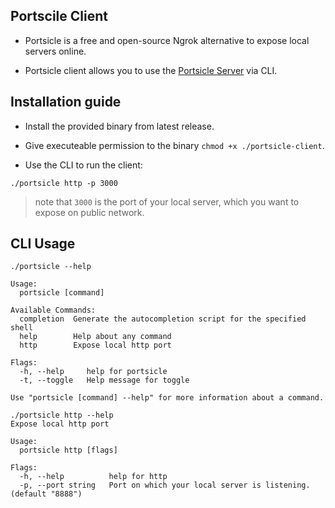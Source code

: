## Portscile Client

- Portsicle is a free and open-source Ngrok alternative to expose local servers online.

- Portsicle client allows you to use the <a href="github.com/portsicle/portsicle-server">Portsicle Server</a> via CLI.

## Installation guide

- Install the provided binary from latest release.

- Give executeable permission to the binary `chmod +x ./portsicle-client`.

- Use the CLI to run the client:

```
./portsicle http -p 3000
```

> note that `3000` is the port of your local server, which you want to expose on public network.

## CLI Usage

```
./portsicle --help

Usage:
  portsicle [command]

Available Commands:
  completion  Generate the autocompletion script for the specified shell
  help        Help about any command
  http        Expose local http port

Flags:
  -h, --help     help for portsicle
  -t, --toggle   Help message for toggle

Use "portsicle [command] --help" for more information about a command.
```

```
./portsicle http --help
Expose local http port

Usage:
  portsicle http [flags]

Flags:
  -h, --help          help for http
  -p, --port string   Port on which your local server is listening. (default "8888")
```
